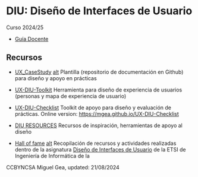# DIU: Diseño de Interfaces de Usuario 

Curso 2024/25

* [Guía Docente](GuiaDocente.md) 



## Recursos 

* [UX_CaseStudy](https://github.com/mgea/UX_CaseStudy) [alt](https://mgea.github.io/UX_CaseStudy/) Plantilla (repositorio de documentación en Github) para diseño y apoyo en prácticas 
* [UX-DIU-Toolkit](https://github.com/mgea/UX-DIU-Toolkit) Herramienta para diseño de experiencia de usuarios (personas y mapa de experiencia de usuario)
* [UX-DIU-Checklist](https://github.com/mgea/UX-DIU-Checklist) Toolkit de apoyo para diseño y evaluación de prácticas. Online version: https://mgea.github.io/UX-DIU-Checklist 
* [DIU RESOURCES](https://github.com/mgea/UX_CaseStudy/blob/master/DIU_Recursos.md) Recursos de inspiración, herramientas de apoyo al diseño 

* [Hall of fame](./hall_of_fame/README.md) [alt](https://mgea.github.io/DIU/#/hall_of_fame/)
  Recopilación de recursos y actividades realizadas dentro de la asignatura [Diseño de Interfaces de Usuario](https://lsi.ugr.es/lsi/node/969) de la ETSI de Ingeniería de Informática de la




CCBYNCSA Miguel Gea, updated: 21/08/2024


